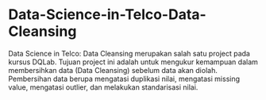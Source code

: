 # Data-Science-in-Telco-Data-Cleansing

Data Science in Telco: Data Cleansing merupakan salah satu project pada kursus DQLab. Tujuan project ini adalah untuk mengukur kemampuan dalam membersihkan data (Data Cleansing) sebelum data akan diolah. Pembersihan data berupa mengatasi duplikasi nilai, mengatasi missing value, mengatasi outlier, dan melakukan standarisasi nilai.

